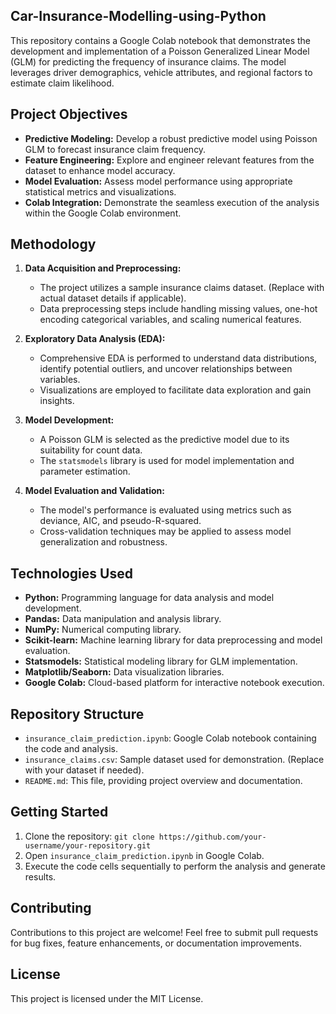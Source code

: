 ## Car-Insurance-Modelling-using-Python

This repository contains a Google Colab notebook that demonstrates the development and implementation of a Poisson Generalized Linear Model (GLM) for predicting the frequency of insurance claims. The model leverages driver demographics, vehicle attributes, and regional factors to estimate claim likelihood.

## Project Objectives

- **Predictive Modeling:** Develop a robust predictive model using Poisson GLM to forecast insurance claim frequency.
- **Feature Engineering:** Explore and engineer relevant features from the dataset to enhance model accuracy.
- **Model Evaluation:** Assess model performance using appropriate statistical metrics and visualizations.
- **Colab Integration:** Demonstrate the seamless execution of the analysis within the Google Colab environment.

## Methodology

1. **Data Acquisition and Preprocessing:**
   - The project utilizes a sample insurance claims dataset. (Replace with actual dataset details if applicable).
   - Data preprocessing steps include handling missing values, one-hot encoding categorical variables, and scaling numerical features.

2. **Exploratory Data Analysis (EDA):**
   - Comprehensive EDA is performed to understand data distributions, identify potential outliers, and uncover relationships between variables.
   - Visualizations are employed to facilitate data exploration and gain insights.

3. **Model Development:**
   - A Poisson GLM is selected as the predictive model due to its suitability for count data.
   - The `statsmodels` library is used for model implementation and parameter estimation.

4. **Model Evaluation and Validation:**
   - The model's performance is evaluated using metrics such as deviance, AIC, and pseudo-R-squared.
   - Cross-validation techniques may be applied to assess model generalization and robustness.

## Technologies Used

- **Python:** Programming language for data analysis and model development.
- **Pandas:** Data manipulation and analysis library.
- **NumPy:** Numerical computing library.
- **Scikit-learn:** Machine learning library for data preprocessing and model evaluation.
- **Statsmodels:** Statistical modeling library for GLM implementation.
- **Matplotlib/Seaborn:** Data visualization libraries.
- **Google Colab:** Cloud-based platform for interactive notebook execution.

## Repository Structure

- `insurance_claim_prediction.ipynb`: Google Colab notebook containing the code and analysis.
- `insurance_claims.csv`: Sample dataset used for demonstration. (Replace with your dataset if needed).
- `README.md`: This file, providing project overview and documentation.

## Getting Started

1. Clone the repository: `git clone https://github.com/your-username/your-repository.git`
2. Open `insurance_claim_prediction.ipynb` in Google Colab.
3. Execute the code cells sequentially to perform the analysis and generate results.

## Contributing

Contributions to this project are welcome! Feel free to submit pull requests for bug fixes, feature enhancements, or documentation improvements.

## License

This project is licensed under the MIT License.
